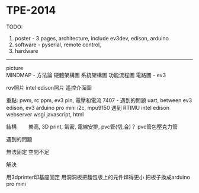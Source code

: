 # TPE-2014

TODO:
1. poster - 3 pages, architecture, include ev3dev, edison, arduino
2. software - pyserial, remote control,
3. hardware 

----
picture  
MINDMAP - 方法論
硬體架構圖
系統架構圖
功能流程圖
電路圖 - ev3

rov照片
intel edison照片
遙控介面圖

重點:
pwm, rc ppm, ev3 pin, 電壓和電流
7407 - 遇到的問題
uart, between ev3 edison, ev3 arduino pro mini
i2c, mpu9150 遇到 RTIMU
intel edison
  webserver
  wsgi
  javascript, html
  
  
結構
　　樂高, 3D print, 氣密, 電線安排, pvc管(切,合)？
  pvc管包壓克力管

  遇到的問題

  無法固定
  空間不足

解決

  用3dprinter印基座固定
  用洞洞板把麵包版上的元件焊得更小
  把板子換成arduino pro mini
  



